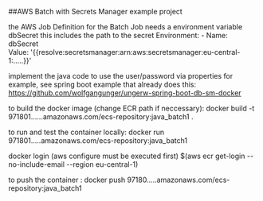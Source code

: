 ##AWS Batch with Secrets Manager example project


the AWS Job Definition for the Batch Job needs a environment variable dbSecret
this includes the path to the secret
        Environment:
          - Name: dbSecret    
            Value: '{{resolve:secretsmanager:arn:aws:secretsmanager:eu-central-1:.....}}'      


implement the java code to use the user/password via properties for example, see spring boot example that already does this:
https://github.com/wolfgangunger/ungerw-spring-boot-db-sm-docker


to build the docker image (change ECR path if neccessary):
docker build -t 971801......amazonaws.com/ecs-repository:java_batch1 .

to run and test the container locally:
docker run 971801.....amazonaws.com/ecs-repository:java_batch1

docker login (aws configure must be executed first)
$(aws ecr get-login --no-include-email --region eu-central-1)

to push the container :
docker push 97180.....amazonaws.com/ecs-repository:java_batch1